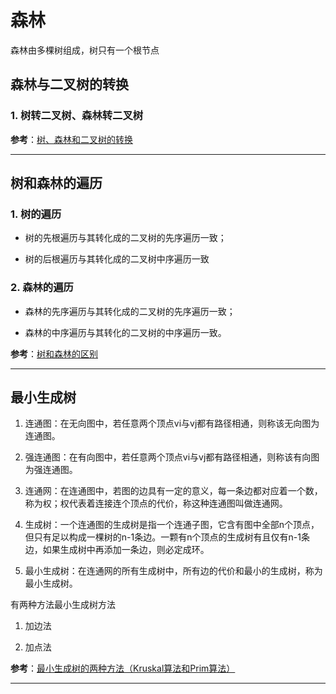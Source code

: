 # 森林

森林由多棵树组成，树只有一个根节点

## 森林与二叉树的转换

### 1. 树转二叉树、森林转二叉树

**参考**：[树、森林和二叉树的转换](https://www.cnblogs.com/zhuyf87/archive/2012/11/04/2753950.html)

---

## 树和森林的遍历

### 1. 树的遍历

- 树的先根遍历与其转化成的二叉树的先序遍历一致；

- 树的后根遍历与其转化成的二叉树中序遍历一致

### 2. 森林的遍历

- 森林的先序遍历与其转化成的二叉树的先序遍历一致；

- 森林的中序遍历与其转化的二叉树的中序遍历一致。

**参考**：[树和森林的区别](https://blog.csdn.net/FengNingXueChen/article/details/77013495)

---

## 最小生成树

1. 连通图：在无向图中，若任意两个顶点vi与vj都有路径相通，则称该无向图为连通图。

2. 强连通图：在有向图中，若任意两个顶点vi与vj都有路径相通，则称该有向图为强连通图。

3. 连通网：在连通图中，若图的边具有一定的意义，每一条边都对应着一个数，称为权；权代表着连接连个顶点的代价，称这种连通图叫做连通网。

4. 生成树：一个连通图的生成树是指一个连通子图，它含有图中全部n个顶点，但只有足以构成一棵树的n-1条边。一颗有n个顶点的生成树有且仅有n-1条边，如果生成树中再添加一条边，则必定成环。

5. 最小生成树：在连通网的所有生成树中，所有边的代价和最小的生成树，称为最小生成树。

有两种方法最小生成树方法

1. 加边法

2. 加点法

**参考**：[最小生成树的两种方法（Kruskal算法和Prim算法）](https://blog.csdn.net/a2392008643/article/details/81781766)

---
